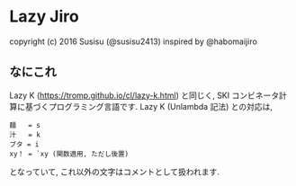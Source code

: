 # Lazy Jiro
copyright (c) 2016 Susisu (@susisu2413)
inspired by @habomaijiro

## なにこれ
Lazy K (https://tromp.github.io/cl/lazy-k.html) と同じく,
SKI コンビネータ計算に基づくプログラミング言語です.
Lazy K (Unlambda 記法) との対応は,
```
麺   = s
汁   = k
ブタ = i
xy！ = `xy (関数適用, ただし後置)
```
となっていて, これ以外の文字はコメントとして扱われます.
